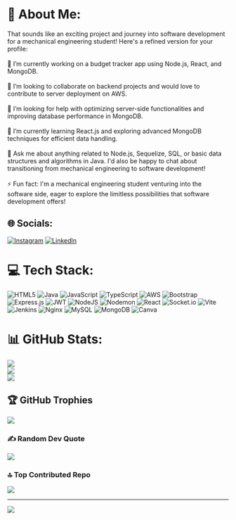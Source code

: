 # 💫 About Me:
That sounds like an exciting project and journey into software development for a mechanical engineering student! Here's a refined version for your profile:<br><br>🔭 I’m currently working on a budget tracker app using Node.js, React, and MongoDB.<br><br>👯 I’m looking to collaborate on backend projects and would love to contribute to server deployment on AWS.<br><br>🤝 I’m looking for help with optimizing server-side functionalities and improving database performance in MongoDB.<br><br>🌱 I’m currently learning React.js and exploring advanced MongoDB techniques for efficient data handling.<br><br>💬 Ask me about anything related to Node.js, Sequelize, SQL, or basic data structures and algorithms in Java. I'd also be happy to chat about transitioning from mechanical engineering to software development!<br><br>⚡ Fun fact: I'm a mechanical engineering student venturing into the software side, eager to explore the limitless possibilities that software development offers!


## 🌐 Socials:
[![Instagram](https://img.shields.io/badge/Instagram-%23E4405F.svg?logo=Instagram&logoColor=white)](https://instagram.com/iam_quraishi) [![LinkedIn](https://img.shields.io/badge/LinkedIn-%230077B5.svg?logo=linkedin&logoColor=white)](https://linkedin.com/in/mudassirquraishi) 

# 💻 Tech Stack:
![HTML5](https://img.shields.io/badge/html5-%23E34F26.svg?style=for-the-badge&logo=html5&logoColor=white) ![Java](https://img.shields.io/badge/java-%23ED8B00.svg?style=for-the-badge&logo=openjdk&logoColor=white) ![JavaScript](https://img.shields.io/badge/javascript-%23323330.svg?style=for-the-badge&logo=javascript&logoColor=%23F7DF1E) ![TypeScript](https://img.shields.io/badge/typescript-%23007ACC.svg?style=for-the-badge&logo=typescript&logoColor=white) ![AWS](https://img.shields.io/badge/AWS-%23FF9900.svg?style=for-the-badge&logo=amazon-aws&logoColor=white) ![Bootstrap](https://img.shields.io/badge/bootstrap-%238511FA.svg?style=for-the-badge&logo=bootstrap&logoColor=white) ![Express.js](https://img.shields.io/badge/express.js-%23404d59.svg?style=for-the-badge&logo=express&logoColor=%2361DAFB) ![JWT](https://img.shields.io/badge/JWT-black?style=for-the-badge&logo=JSON%20web%20tokens) ![NodeJS](https://img.shields.io/badge/node.js-6DA55F?style=for-the-badge&logo=node.js&logoColor=white) ![Nodemon](https://img.shields.io/badge/NODEMON-%23323330.svg?style=for-the-badge&logo=nodemon&logoColor=%BBDEAD) ![React](https://img.shields.io/badge/react-%2320232a.svg?style=for-the-badge&logo=react&logoColor=%2361DAFB) ![Socket.io](https://img.shields.io/badge/Socket.io-black?style=for-the-badge&logo=socket.io&badgeColor=010101) ![Vite](https://img.shields.io/badge/vite-%23646CFF.svg?style=for-the-badge&logo=vite&logoColor=white) ![Jenkins](https://img.shields.io/badge/jenkins-%232C5263.svg?style=for-the-badge&logo=jenkins&logoColor=white) ![Nginx](https://img.shields.io/badge/nginx-%23009639.svg?style=for-the-badge&logo=nginx&logoColor=white) ![MySQL](https://img.shields.io/badge/mysql-%2300000f.svg?style=for-the-badge&logo=mysql&logoColor=white) ![MongoDB](https://img.shields.io/badge/MongoDB-%234ea94b.svg?style=for-the-badge&logo=mongodb&logoColor=white) ![Canva](https://img.shields.io/badge/Canva-%2300C4CC.svg?style=for-the-badge&logo=Canva&logoColor=white)
# 📊 GitHub Stats:
![](https://github-readme-stats.vercel.app/api?username=MudassirQuraishi&theme=slateorange&hide_border=true&include_all_commits=true&count_private=true)<br/>
![](https://github-readme-streak-stats.herokuapp.com/?user=MudassirQuraishi&theme=slateorange&hide_border=true)<br/>
![](https://github-readme-stats.vercel.app/api/top-langs/?username=MudassirQuraishi&theme=slateorange&hide_border=true&include_all_commits=true&count_private=true&layout=compact)

## 🏆 GitHub Trophies
![](https://github-profile-trophy.vercel.app/?username=MudassirQuraishi&theme=monokai&no-frame=false&no-bg=false&margin-w=4)

### ✍️ Random Dev Quote
![](https://quotes-github-readme.vercel.app/api?type=horizontal&theme=tokyonight)

### 🔝 Top Contributed Repo
![](https://github-contributor-stats.vercel.app/api?username=MudassirQuraishi&limit=5&theme=dark&combine_all_yearly_contributions=true)

---
[![](https://visitcount.itsvg.in/api?id=MudassirQuraishi&icon=0&color=0)](https://visitcount.itsvg.in)

<!-- Proudly created with GPRM ( https://gprm.itsvg.in ) -->
